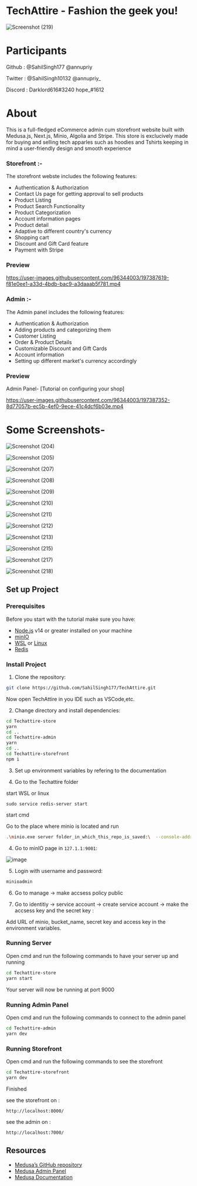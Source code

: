 # TechAttire - Fashion the geek you!

![Screenshot (219)](https://user-images.githubusercontent.com/96344003/197389360-d4e19003-af95-43be-b724-a0bd1709b714.png)

# Participants

Github : @SahilSingh177 @annupriy 

Twitter : @SahilSingh10132 @annupriy_ 

Discord : Darklord616#3240 hope_#1612   


# About

<p> This is a full-fledged eCommerce admin cum storefront website built with Medusa.js, Next.js, Minio, Algolia and Stripe. 
This store is exclucively made for buying and selling tech apparles such as hoodies and Tshirts keeping in mind a user-friendly design and smooth experience</p>

### Storefront :-

The storefront webste includes the following features:
- Authentication & Authorization
- Contact Us page for getting approval to sell products
- Product Listing
- Product Search Functionality
- Product Categorization
- Account information pages
- Product detail
- Adaptive to different country's currency
- Shopping cart
- Discount and Gift Card feature
- Payment with Stripe

### Preview

https://user-images.githubusercontent.com/96344003/197387619-f81e0ee1-a33d-4bdb-bac9-a3daaab5f781.mp4


### Admin :-

The Admin panel includes the following features:
- Authentication & Authorization
- Adding products and categorizing them
- Customer Listing
- Order & Product Details
- Customizable Discount and Gift Cards
- Account information 
- Setting up different market's currency accordingly

### Preview

Admin Panel- [Tutorial on configuring your shop]


https://user-images.githubusercontent.com/96344003/197387352-8d77057b-ec5b-4ef0-9ece-41c4dcf6b03e.mp4


# Some Screenshots-

![Screenshot (204)](https://user-images.githubusercontent.com/96344003/197389397-ad25a641-b01c-4f02-9092-7206228bdf26.png)

![Screenshot (205)](https://user-images.githubusercontent.com/96344003/197389405-cdb0b83e-e8a7-44bb-b047-42b4e531b0b0.png)

![Screenshot (207)](https://user-images.githubusercontent.com/96344003/197389452-45c45f48-cd67-4d3d-8db2-d2e6286178eb.png)

![Screenshot (208)](https://user-images.githubusercontent.com/96344003/197389459-dcb8b946-5b53-460b-8f06-c35b2dee1b92.png)

![Screenshot (209)](https://user-images.githubusercontent.com/96344003/197389464-97c56906-69f8-4fe3-b7c1-aa92ba627344.png)

![Screenshot (210)](https://user-images.githubusercontent.com/96344003/197389468-1ad99191-25ec-4456-b9ed-f00e1fb1aa2f.png)

![Screenshot (211)](https://user-images.githubusercontent.com/96344003/197389472-548eaf93-b8e3-4671-96a5-d3371c44b2e1.png)

![Screenshot (212)](https://user-images.githubusercontent.com/96344003/197389474-951f0550-62b0-4966-a679-613988701440.png)

![Screenshot (213)](https://user-images.githubusercontent.com/96344003/197389478-380db1ee-83e2-4626-bef5-6bf950309d19.png)

![Screenshot (215)](https://user-images.githubusercontent.com/96344003/197389486-e98d0390-72b8-4c75-866d-8f2e6e40b370.png)

![Screenshot (217)](https://user-images.githubusercontent.com/96344003/197389494-ae2df304-94d7-4a90-97c8-9db5dce4cc23.png)

![Screenshot (218)](https://user-images.githubusercontent.com/96344003/197389780-f61cf9b4-3c36-4dda-a857-426c03b1c08e.png)


## Set up Project
### Prerequisites
Before you start with the tutorial make sure you have:

- [Node.js](https://nodejs.org/en/) v14 or greater installed on your machine
- [minIO](https://min.io/docs/minio/windows/index.html)
- [WSL](https://learn.microsoft.com/en-us/windows/wsl/install) or [Linux](https://ubuntu.com/tutorials/install-ubuntu-desktop#1-overview)
- [Redis](https://redis.io/docs/getting-started/installation/install-redis-on-windows/)

### Install Project
1. Clone the repository:
```bash
git clone https://github.com/SahilSingh177/TechAttire.git
```
Now open TechAttire in you IDE such as VSCode,etc.

2. Change directory and install dependencies:
```bash
cd Techattire-store
yarn
cd ..
cd Techattire-admin
yarn 
cd ..
cd Techattire-storefront
npm i
```

3. Set up environment variables by refering to the documentation

4. Go to the Techattire folder 

start WSL or linux
```linux
sudo service redis-server start
```
start cmd

Go to the place where minio is located and run

```bash
.\minio.exe server folder_in_which_this_repo_is_saved:\  --console-address :9001 --address :9002 
```

4. Go to minIO page in `127.1.1:9001`:

![image](https://user-images.githubusercontent.com/69108782/194758258-2b41b42f-8b69-4ec3-96bf-30a022120064.png)

5. Login with username and password:
```bash
minioadmin
```
6. Go to manage -> make accsess policy public

7. Go to identitiy -> service account -> create service account -> make the accsess key and the secret key :

Add URL of minio, bucket_name, secret key and access key in the environment variables.

### Running Server

Open cmd and run the following commands to have your server up and running

```bash
cd Techattire-store
yarn start
```

Your server will now be running at port 9000

### Running Admin Panel

Open cmd and run the following commands to connect to the admin panel

```bash
cd Techattire-admin
yarn dev
```

### Running Storefront

Open cmd and run the following commands to see the storefront

```bash
cd Techattire-storefront
yarn dev
```

Finished 

see the storefront on :
```
http://localhost:8000/
```

see the admin on : 
```
http://localhost:7000/
```


## Resources
- [Medusa’s GitHub repository](https://github.com/medusajs/medusa)
- [Medusa Admin Panel](https://github.com/medusajs/admin)
- [Medusa Documentation](https://docs.medusajs.com/)
